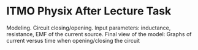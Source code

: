 # ITMO Physix After Lecture Task

Modeling. Circuit closing/opening.
Input parameters: inductance, resistance, EMF of the current source.
Final view of the model: Graphs of current versus time when opening/closing the circuit